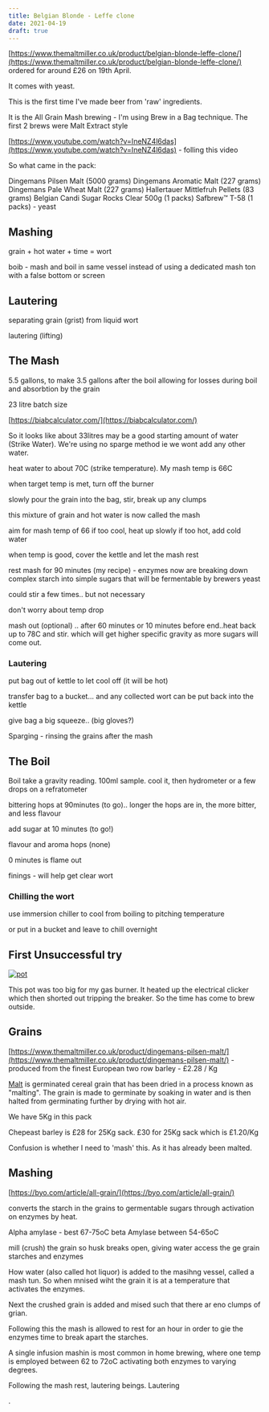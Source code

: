 ```yaml
---
title: Belgian Blonde - Leffe clone
date: 2021-04-19
draft: true 
---
```


[https://www.themaltmiller.co.uk/product/belgian-blonde-leffe-clone/](https://www.themaltmiller.co.uk/product/belgian-blonde-leffe-clone/) ordered for around £26 on 19th April.

It comes with yeast.

This is the first time I've made beer from 'raw' ingredients.

It is the All Grain Mash brewing - I'm using Brew in a Bag technique. The first 2 brews were Malt Extract style

[https://www.youtube.com/watch?v=IneNZ4l6das](https://www.youtube.com/watch?v=IneNZ4l6das) - folling this video

So what came in the pack:

Dingemans Pilsen Malt (5000 grams)
Dingemans Aromatic Malt (227 grams)
Dingemans Pale Wheat Malt (227 grams)
Hallertauer Mittlefruh Pellets (83 grams)
Belgian Candi Sugar Rocks Clear 500g (1 packs)
Safbrew™ T-58 (1 packs) - yeast

## Mashing

grain + hot water + time = wort

boib - mash and boil in same vessel
 instead of using a dedicated mash ton with a false bottom or screen

## Lautering

separating grain (grist) from liquid wort

lautering (lifting)

## The Mash

5.5 gallons, to make 3.5 gallons after the boil
allowing for losses during boil
and absorbtion by the grain

23 litre batch size

[https://biabcalculator.com/](https://biabcalculator.com/)

So it looks like about 33litres may be a good starting amount of water (Strike Water). We're using no sparge method ie we wont add any other water.

heat water to about 70C (strike temperature). My mash temp is 66C 

when target temp is met, turn off the burner

slowly pour the grain into the bag, stir, break up any clumps

this mixture of grain and hot water is now called the mash

aim for mash temp of 66
if too cool, heat up slowly
if too hot, add cold water

when temp is good, cover the kettle and let the mash rest
 
rest mash for 90 minutes (my recipe) - enzymes now are breaking down complex starch into simple sugars that will be fermentable by brewers yeast

could stir a few times.. but not necessary

don't worry about temp drop

mash out (optional) .. after 60 minutes or 10 minutes before end..heat back up to 78C and stir. which will get higher specific gravity as more sugars will come out.


### Lautering

put bag out of kettle to let cool off (it will be hot)

transfer bag to a bucket... and any collected wort can be put back into the kettle

give bag a big squeeze.. (big gloves?)

Sparging - rinsing the grains after the mash

## The Boil

Boil
  take a gravity reading. 100ml sample. cool it, then hydrometer
or a few drops on a refratometer

bittering hops at 90minutes (to go).. longer the hops are in, the more bitter, and less flavour

add sugar at 10 minutes (to go!)

flavour and aroma hops (none)

0 minutes is flame out

finings - will help get clear wort

### Chilling the wort

use immersion chiller to cool from boiling to pitching temperature

or put in a bucket and leave to chill overnight




## First Unsuccessful try

[![pot](/images/2021-05-24/pot.jpg "pot")](/images/2021-05-24/pot.jpg)

This pot was too big for my gas burner. It heated up the electrical clicker which then shorted out tripping the breaker. So the time has come to brew outside.

## Grains

[https://www.themaltmiller.co.uk/product/dingemans-pilsen-malt/](https://www.themaltmiller.co.uk/product/dingemans-pilsen-malt/) - produced from the finest European two row barley - £2.28 / Kg

[Malt](https://en.wikipedia.org/wiki/Malt) is germinated cereal grain that has been dried in a process known as "malting". The grain is made to germinate by soaking in water and is then halted from germinating further by drying with hot air.

We have 5Kg in this pack

Chepeast barley is £28 for 25Kg sack. £30 for 25Kg sack which is £1.20/Kg

Confusion is whether I need to 'mash' this. As it has already been malted.

## Mashing

[https://byo.com/article/all-grain/](https://byo.com/article/all-grain/)

 converts the starch in the grains to germentable sugars through activation on enzymes by heat.

 Alpha amylase - best 67-75oC
 beta Amylase between 54-65oC


 mill (crush) the grain so husk breaks open, giving water access the ge grain starches and enzymes

 How water (also called hot liquor) is added to the masihng vessel, called a mash tun. So when mnised wiht the grain it is at a temperature that activates the enzymes.

 Next the crushed grain is added and mised such that there ar eno clumps of grian.

 Following this the mash is allowed to rest for an hour in order to gie the enzymes time to break apart the starches.


 A single infusion mashin is most common in home brewing, where one temp is employed between 62 to 72oC activating both enzymes to varying degrees.

 Following the mash rest, lautering beings. Lautering


.



